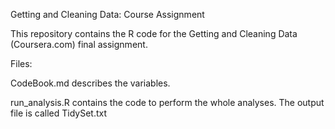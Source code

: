 Getting and Cleaning Data: Course Assignment

This repository contains the R code for the Getting and Cleaning Data (Coursera.com) final assignment.

Files:

CodeBook.md describes the variables.

run_analysis.R contains the code to perform the whole analyses. The output file is called TidySet.txt
